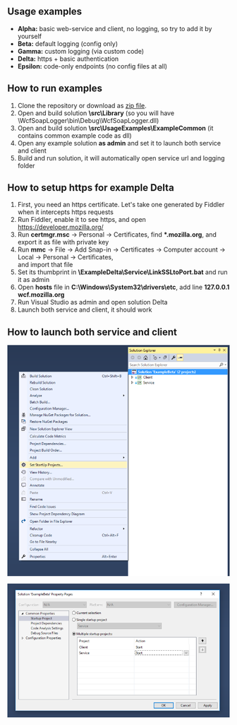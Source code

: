 ## Usage examples ##

* **Alpha:** basic web-service and client, no logging, so try to add it by yourself
* **Beta:** default logging (config only)
* **Gamma:** custom logging (via custom code)
* **Delta:** https + basic authentication
* **Epsilon:** code-only endpoints (no config files at all)


## How to run examples ##

1. Clone the repository or download as [zip file](https://github.com/capslocky/WcfSoapLogger/archive/master.zip).
2. Open and build solution **\src\Library** (so you will have \WcfSoapLogger\bin\Debug\WcfSoapLogger.dll)
3. Open and build solution **\src\UsageExamples\ExampleCommon** (it contains common example code as dll)
4. Open any example solution **as admin** and set it to launch both service and client
5. Build and run solution, it will automatically open service url and logging folder


## How to setup https for example Delta ##
1. First, you need an https certificate. Let's take one generated by Fiddler when it intercepts https requests
2. Run Fiddler, enable it to see https, and open https://developer.mozilla.org/
3. Run **certmgr.msc** -> Personal -> Certificates, find __*.mozilla.org__, and export it as file with private key
4. Run **mmc** -> File -> Add Snap-in -> Certificates -> Computer account -> Local -> Personal -> Certificates, <br> and import that file
5. Set its thumbprint in **\ExampleDelta\Service\LinkSSLtoPort.bat** and run it as admin
6. Open **hosts** file in **C:\Windows\System32\drivers\etc**, add line **127.0.0.1 wcf.mozilla.org**
7. Run Visual Studio as admin and open solution Delta
8. Launch both service and client, it should work


## How to launch both service and client ##

![ExamplesLaunch_1](../../docs/images/ExamplesLaunch_1.png?raw=true)

![ExamplesLaunch_2](../../docs/images/ExamplesLaunch_2.png?raw=true)